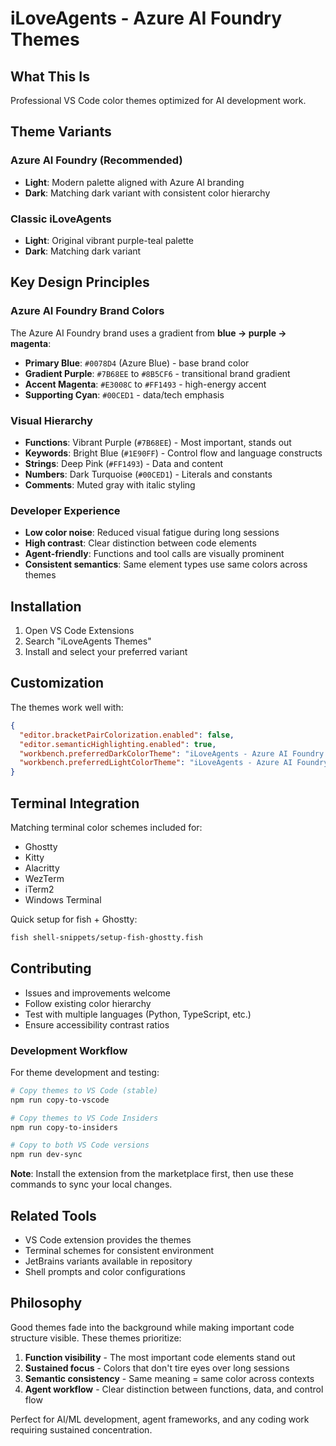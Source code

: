 # iLoveAgents - Azure AI Foundry Themes

## What This Is

Professional VS Code color themes optimized for AI development work.

## Theme Variants

### Azure AI Foundry (Recommended)

- **Light**: Modern palette aligned with Azure AI branding
- **Dark**: Matching dark variant with consistent color hierarchy

### Classic iLoveAgents

- **Light**: Original vibrant purple-teal palette
- **Dark**: Matching dark variant

## Key Design Principles

### Azure AI Foundry Brand Colors

The Azure AI Foundry brand uses a gradient from **blue → purple → magenta**:

- **Primary Blue**: `#0078D4` (Azure Blue) - base brand color
- **Gradient Purple**: `#7B68EE` to `#8B5CF6` - transitional brand gradient  
- **Accent Magenta**: `#E3008C` to `#FF1493` - high-energy accent
- **Supporting Cyan**: `#00CED1` - data/tech emphasis

### Visual Hierarchy

- **Functions**: Vibrant Purple (`#7B68EE`) - Most important, stands out
- **Keywords**: Bright Blue (`#1E90FF`) - Control flow and language constructs  
- **Strings**: Deep Pink (`#FF1493`) - Data and content
- **Numbers**: Dark Turquoise (`#00CED1`) - Literals and constants
- **Comments**: Muted gray with italic styling

### Developer Experience

- **Low color noise**: Reduced visual fatigue during long sessions
- **High contrast**: Clear distinction between code elements
- **Agent-friendly**: Functions and tool calls are visually prominent
- **Consistent semantics**: Same element types use same colors across themes

## Installation

1. Open VS Code Extensions
2. Search "iLoveAgents Themes"
3. Install and select your preferred variant

## Customization

The themes work well with:

```json
{
  "editor.bracketPairColorization.enabled": false,
  "editor.semanticHighlighting.enabled": true,
  "workbench.preferredDarkColorTheme": "iLoveAgents - Azure AI Foundry Dark",
  "workbench.preferredLightColorTheme": "iLoveAgents - Azure AI Foundry Light"
}
```

## Terminal Integration

Matching terminal color schemes included for:

- Ghostty
- Kitty  
- Alacritty
- WezTerm
- iTerm2
- Windows Terminal

Quick setup for fish + Ghostty:

```bash
fish shell-snippets/setup-fish-ghostty.fish
```

## Contributing

- Issues and improvements welcome
- Follow existing color hierarchy
- Test with multiple languages (Python, TypeScript, etc.)
- Ensure accessibility contrast ratios

### Development Workflow

For theme development and testing:

```bash
# Copy themes to VS Code (stable)
npm run copy-to-vscode

# Copy themes to VS Code Insiders
npm run copy-to-insiders

# Copy to both VS Code versions
npm run dev-sync
```

**Note**: Install the extension from the marketplace first, then use these commands to sync your local changes.

## Related Tools

- VS Code extension provides the themes
- Terminal schemes for consistent environment
- JetBrains variants available in repository
- Shell prompts and color configurations

## Philosophy

Good themes fade into the background while making important code structure visible. These themes prioritize:

1. **Function visibility** - The most important code elements stand out
2. **Sustained focus** - Colors that don't tire eyes over long sessions  
3. **Semantic consistency** - Same meaning = same color across contexts
4. **Agent workflow** - Clear distinction between functions, data, and control flow

Perfect for AI/ML development, agent frameworks, and any coding work requiring sustained concentration.
